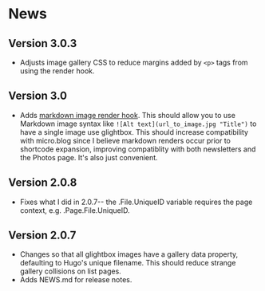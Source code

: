 # News

## Version 3.0.3

* Adjusts image gallery CSS to reduce margins added by `<p>` tags from using the render hook.

## Version 3.0

* Adds [markdown image render hook](https://gohugo.io/templates/render-hooks/#image-markdown-example). This should allow you to use Markdown image syntax like `![Alt text](url_to_image.jpg "Title")` to have a single image use glightbox. This should increase compatibility with micro.blog since I believe markdown renders occur prior to shortcode expansion, improving compatiblity with both newsletters and the Photos page. It's also just convenient.

## Version 2.0.8

* Fixes what I did in 2.0.7-- the .File.UniqueID variable requires the page context, e.g. .Page.File.UniqueID.

## Version 2.0.7

* Changes so that all glightbox images have a gallery data property, defaulting to Hugo's unique filename. This should reduce strange gallery collisions on list pages.
* Adds NEWS.md for release notes.
